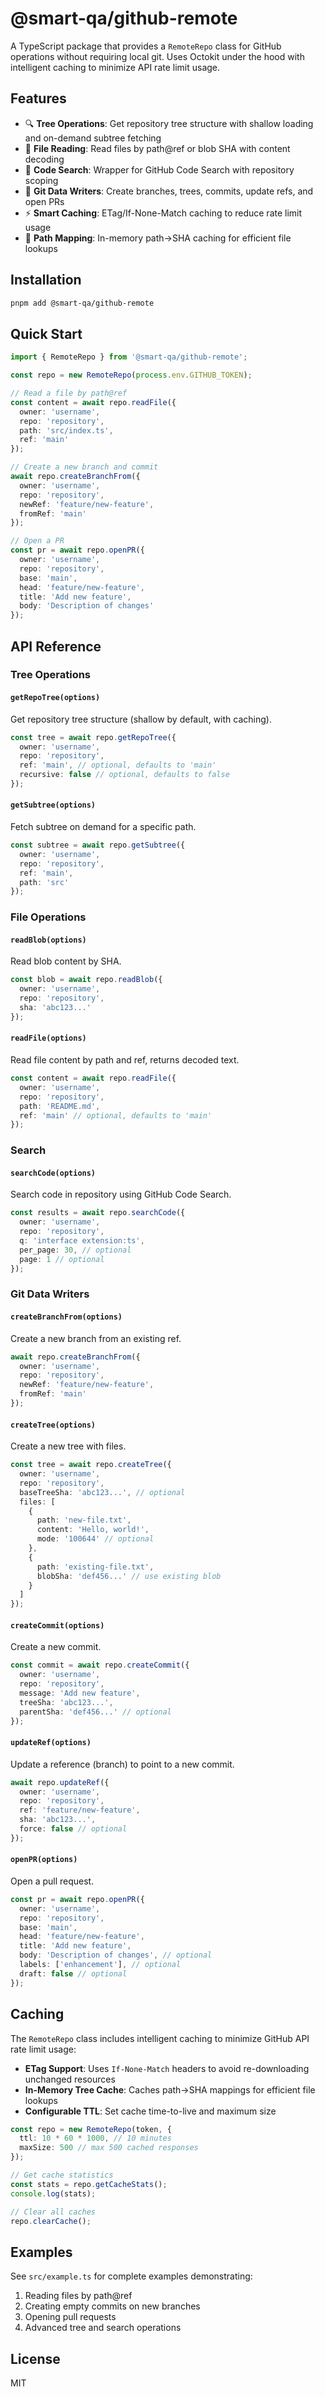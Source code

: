 # @smart-qa/github-remote

A TypeScript package that provides a `RemoteRepo` class for GitHub operations without requiring local git. Uses Octokit under the hood with intelligent caching to minimize API rate limit usage.

## Features

- 🔍 **Tree Operations**: Get repository tree structure with shallow loading and on-demand subtree fetching
- 📖 **File Reading**: Read files by path@ref or blob SHA with content decoding
- 🔎 **Code Search**: Wrapper for GitHub Code Search with repository scoping
- 🌿 **Git Data Writers**: Create branches, trees, commits, update refs, and open PRs
- ⚡ **Smart Caching**: ETag/If-None-Match caching to reduce rate limit usage
- 🎯 **Path Mapping**: In-memory path→SHA caching for efficient file lookups

## Installation

```bash
pnpm add @smart-qa/github-remote
```

## Quick Start

```typescript
import { RemoteRepo } from '@smart-qa/github-remote';

const repo = new RemoteRepo(process.env.GITHUB_TOKEN);

// Read a file by path@ref
const content = await repo.readFile({
  owner: 'username',
  repo: 'repository',
  path: 'src/index.ts',
  ref: 'main'
});

// Create a new branch and commit
await repo.createBranchFrom({
  owner: 'username',
  repo: 'repository',
  newRef: 'feature/new-feature',
  fromRef: 'main'
});

// Open a PR
const pr = await repo.openPR({
  owner: 'username',
  repo: 'repository',
  base: 'main',
  head: 'feature/new-feature',
  title: 'Add new feature',
  body: 'Description of changes'
});
```

## API Reference

### Tree Operations

#### `getRepoTree(options)`
Get repository tree structure (shallow by default, with caching).

```typescript
const tree = await repo.getRepoTree({
  owner: 'username',
  repo: 'repository',
  ref: 'main', // optional, defaults to 'main'
  recursive: false // optional, defaults to false
});
```

#### `getSubtree(options)`
Fetch subtree on demand for a specific path.

```typescript
const subtree = await repo.getSubtree({
  owner: 'username',
  repo: 'repository',
  ref: 'main',
  path: 'src'
});
```

### File Operations

#### `readBlob(options)`
Read blob content by SHA.

```typescript
const blob = await repo.readBlob({
  owner: 'username',
  repo: 'repository',
  sha: 'abc123...'
});
```

#### `readFile(options)`
Read file content by path and ref, returns decoded text.

```typescript
const content = await repo.readFile({
  owner: 'username',
  repo: 'repository',
  path: 'README.md',
  ref: 'main' // optional, defaults to 'main'
});
```

### Search

#### `searchCode(options)`
Search code in repository using GitHub Code Search.

```typescript
const results = await repo.searchCode({
  owner: 'username',
  repo: 'repository',
  q: 'interface extension:ts',
  per_page: 30, // optional
  page: 1 // optional
});
```

### Git Data Writers

#### `createBranchFrom(options)`
Create a new branch from an existing ref.

```typescript
await repo.createBranchFrom({
  owner: 'username',
  repo: 'repository',
  newRef: 'feature/new-feature',
  fromRef: 'main'
});
```

#### `createTree(options)`
Create a new tree with files.

```typescript
const tree = await repo.createTree({
  owner: 'username',
  repo: 'repository',
  baseTreeSha: 'abc123...', // optional
  files: [
    {
      path: 'new-file.txt',
      content: 'Hello, world!',
      mode: '100644' // optional
    },
    {
      path: 'existing-file.txt',
      blobSha: 'def456...' // use existing blob
    }
  ]
});
```

#### `createCommit(options)`
Create a new commit.

```typescript
const commit = await repo.createCommit({
  owner: 'username',
  repo: 'repository',
  message: 'Add new feature',
  treeSha: 'abc123...',
  parentSha: 'def456...' // optional
});
```

#### `updateRef(options)`
Update a reference (branch) to point to a new commit.

```typescript
await repo.updateRef({
  owner: 'username',
  repo: 'repository',
  ref: 'feature/new-feature',
  sha: 'abc123...',
  force: false // optional
});
```

#### `openPR(options)`
Open a pull request.

```typescript
const pr = await repo.openPR({
  owner: 'username',
  repo: 'repository',
  base: 'main',
  head: 'feature/new-feature',
  title: 'Add new feature',
  body: 'Description of changes', // optional
  labels: ['enhancement'], // optional
  draft: false // optional
});
```

## Caching

The `RemoteRepo` class includes intelligent caching to minimize GitHub API rate limit usage:

- **ETag Support**: Uses `If-None-Match` headers to avoid re-downloading unchanged resources
- **In-Memory Tree Cache**: Caches path→SHA mappings for efficient file lookups
- **Configurable TTL**: Set cache time-to-live and maximum size

```typescript
const repo = new RemoteRepo(token, {
  ttl: 10 * 60 * 1000, // 10 minutes
  maxSize: 500 // max 500 cached responses
});

// Get cache statistics
const stats = repo.getCacheStats();
console.log(stats);

// Clear all caches
repo.clearCache();
```

## Examples

See `src/example.ts` for complete examples demonstrating:

1. Reading files by path@ref
2. Creating empty commits on new branches
3. Opening pull requests
4. Advanced tree and search operations

## License

MIT
